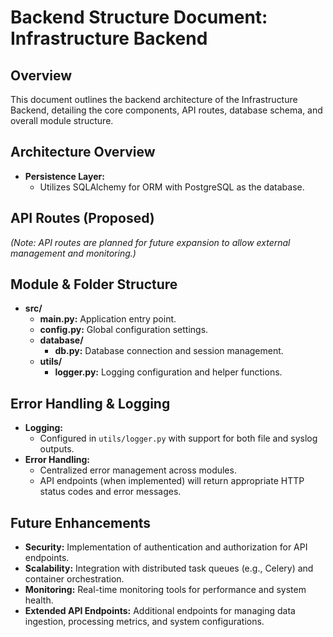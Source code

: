 # Backend Structure Document: Infrastructure Backend

## Overview
This document outlines the backend architecture of the Infrastructure Backend, detailing the core components, API routes, database schema, and overall module structure.

## Architecture Overview
- **Persistence Layer:**
  - Utilizes SQLAlchemy for ORM with PostgreSQL as the database.

## API Routes (Proposed)
*(Note: API routes are planned for future expansion to allow external management and monitoring.)*


## Module & Folder Structure
- **src/**
  - **main.py:** Application entry point.
  - **config.py:** Global configuration settings.
  - **database/**
    - **db.py:** Database connection and session management.
  - **utils/**
    - **logger.py:** Logging configuration and helper functions.

## Error Handling & Logging
- **Logging:**
  - Configured in `utils/logger.py` with support for both file and syslog outputs.
- **Error Handling:**
  - Centralized error management across modules.
  - API endpoints (when implemented) will return appropriate HTTP status codes and error messages.

## Future Enhancements
- **Security:** Implementation of authentication and authorization for API endpoints.
- **Scalability:** Integration with distributed task queues (e.g., Celery) and container orchestration.
- **Monitoring:** Real-time monitoring tools for performance and system health.
- **Extended API Endpoints:** Additional endpoints for managing data ingestion, processing metrics, and system configurations.

